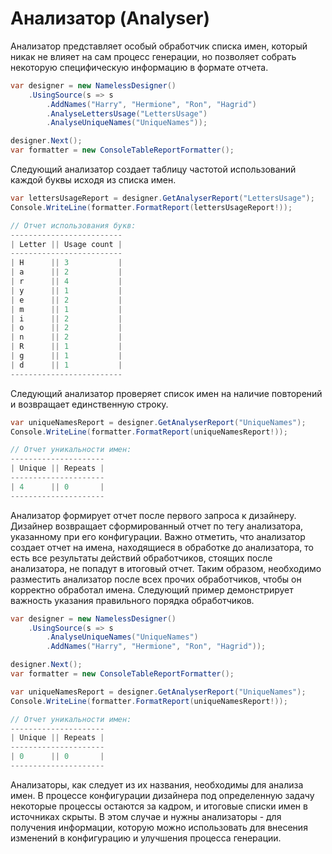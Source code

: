 # Анализатор (Analyser)

Анализатор представляет особый обработчик списка имен, который никак не влияет на сам процесс генерации, но позволяет собрать некоторую специфическую информацию в формате отчета.

```csharp
var designer = new NamelessDesigner()
    .UsingSource(s => s
        .AddNames("Harry", "Hermione", "Ron", "Hagrid")
        .AnalyseLettersUsage("LettersUsage")
        .AnalyseUniqueNames("UniqueNames"));

designer.Next();
var formatter = new ConsoleTableReportFormatter();
```

Следующий анализатор создает таблицу частотой использований каждой буквы исходя из списка имен.

```csharp
var lettersUsageReport = designer.GetAnalyserReport("LettersUsage");
Console.WriteLine(formatter.FormatReport(lettersUsageReport!));

// Отчет использования букв:
-------------------------
| Letter || Usage count |
-------------------------
| H      || 3           |
| a      || 2           |
| r      || 4           |
| y      || 1           |
| e      || 2           |
| m      || 1           |
| i      || 2           |
| o      || 2           |
| n      || 2           |
| R      || 1           |
| g      || 1           |
| d      || 1           |
-------------------------
```

Следующий анализатор проверяет список имен на наличие повторений и возвращает единственную строку.

```csharp
var uniqueNamesReport = designer.GetAnalyserReport("UniqueNames");
Console.WriteLine(formatter.FormatReport(uniqueNamesReport!));

// Отчет уникальности имен:
---------------------
| Unique || Repeats |
---------------------
| 4      || 0       |
---------------------
```

Анализатор формирует отчет после первого запроса к дизайнеру. Дизайнер возвращает сформированный отчет по тегу анализатора, указанному при его конфигурации. Важно отметить, что анализатор создает отчет на имена, находящиеся в обработке до анализатора, то есть все результаты действий обработчиков, стоящих после анализатора, не попадут в итоговый отчет. Таким образом, необходимо разместить анализатор после всех прочих обработчиков, чтобы он корректно обработал имена. Следующий пример демонстрирует важность указания правильного порядка обработчиков.

```csharp
var designer = new NamelessDesigner()
    .UsingSource(s => s
        .AnalyseUniqueNames("UniqueNames")
        .AddNames("Harry", "Hermione", "Ron", "Hagrid"));

designer.Next();
var formatter = new ConsoleTableReportFormatter();

var uniqueNamesReport = designer.GetAnalyserReport("UniqueNames");
Console.WriteLine(formatter.FormatReport(uniqueNamesReport!));

// Отчет уникальности имен:
---------------------
| Unique || Repeats |
---------------------
| 0      || 0       |
---------------------
```

Анализаторы, как следует из их названия, необходимы для анализа имен. В процессе конфигурации дизайнера под определенную задачу некоторые процессы остаются за кадром, и итоговые списки имен в источниках скрыты. В этом случае и нужны анализаторы - для получения информации, которую можно использовать для внесения изменений в конфигурацию и улучшения процесса генерации.
